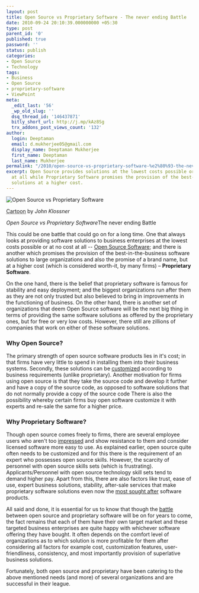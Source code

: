 ```yaml
---
layout: post
title: Open Source vs Proprietary Software - The never ending Battle
date: 2010-09-24 20:10:39.000000000 +05:30
type: post
parent_id: '0'
published: true
password: ''
status: publish
categories:
- Open Source
- Technology
tags:
- Business
- Open Source
- proprietary-software
- ViewPoint
meta:
  _edit_last: '56'
  _wp_old_slug: ''
  dsq_thread_id: '146437871'
  bitly_short_url: http://j.mp/kAz8Sg
  trx_addons_post_views_count: '132'
author:
  login: Deeptaman
  email: d.mukherjee05@gmail.com
  display_name: Deeptaman Mukherjee
  first_name: Deeptaman
  last_name: Mukherjee
permalink: "/2010/open-source-vs-proprietary-software-%e2%80%93-the-never-ending-battle/"
excerpt: Open Source provides solutions at the lowest costs possible or at no cost
  at all while Proprietary Software promises the provision of the best-in-the-business
  solutions at a higher cost.
---
```

<div class="figure"><img src="/static/2010/09/open-vs-proprietary.gif" alt="Open Source vs Proprietary Software" />
<p class="credit"><abbr class="type" title="Cartoon">Cartoon</abbr> by <cite>John Klossner</cite></p>
<p class="caption"><em class="title">Open Source vs Proprietary Software</em>The never ending Battle</p>
</div>

<p>This could be one battle that could go on for a long time. One that always looks at providing software solutions to business enterprises at the lowest costs possible or at no cost at all -- <a href="http://www.opensource.org/">Open Source Software</a>; and there is another which promises the provision of the best-in-the-business software solutions to large organizations and also the promise of a brand name, but at a higher cost (which is considered worth-it, by many firms) &#8211; <strong>Proprietary Software</strong>. </p>
<p>On the one hand, there is the belief that proprietary software is famous for stability and easy deployment; and the biggest organizations run after them as they are not only trusted but also believed to bring in improvements in the functioning of business. On the other hand, there is another set of organizations that deem Open Source software will be the next big thing in terms of providing the same software solutions as offered by the proprietary ones, but for free or very low costs. However, there still are zillions of companies that work on either of these software solutions.</p>
<h3>Why Open Source?</h3>
<p>The primary strength of open source software products lies in it's cost; in that firms have very little to spend in installing them into their business systems. Secondly, these solutions can be <a href="http://www.horasoft.in/open-source-solutions.html">customized</a> according to business requirements (unlike proprietary). Another motivation for firms using open source is that they take the source code and develop it further and have a copy of the source code, as opposed to software solutions that do not normally provide a copy of the source code There is also the possibility whereby certain firms buy open software customize it with experts and re-sale the same for a higher price. </p>
<h3>Why Proprietary Software?</h3>
<p>Though open source comes freely to firms, there are several employee users who aren't too <a href="http://brajeshwar.wpengine.com/2010/open-source-business-intelligence-that-didnt-impress-me-much/">impressed</a> and show resistance to them and consider licensed software more easy to use. As explained earlier, open source quite often needs to be customized and for this there is the requirement of an expert who possesses open source skills. However, the scarcity of personnel with open source skills sets (which is frustrating). Applicants/Personnel with open source technology skill sets tend to demand higher pay. Apart from this, there are also factors like trust, ease of use, expert business solutions, stability, after-sale services that make proprietary software solutions even now the <a href="http://news.cnet.com/8301-13505_3-9789275-16.html">most sought after</a> software products.</p>
<p>All said and done, it is essential for us to know that though the <a href="http://articles.techrepublic.com.com/5100-10878_11-5460225.html">battle</a> between open source and proprietary software will be on for years to come, the fact remains that each of them have their own target market and these targeted business enterprises are quite happy with whichever software offering they have bought. It often depends on the comfort level of organizations as to which solution is more profitable for them after considering all factors for example cost, customization features, user-friendliness, consistency, and most importantly provision of superlative business solutions.</p>
<p>Fortunately, both open source and proprietary have been catering to the above mentioned needs (and more) of several organizations and are successful in their league.</p>
